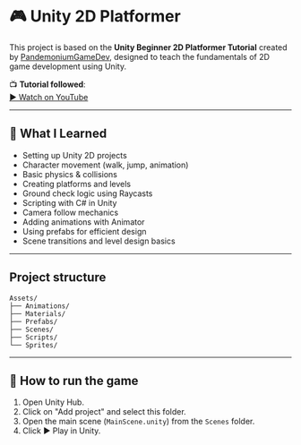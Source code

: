 # 🎮 Unity 2D Platformer 

This project is based on the **Unity Beginner 2D Platformer Tutorial** created by [PandemoniumGameDev](https://www.youtube.com/@PandemoniumGameDev), designed to teach the fundamentals of 2D game development using Unity.

📺 **Tutorial followed**:  
[▶️ Watch on YouTube](https://www.youtube.com/watch?v=TcranVQUQ5U&list=PLgOEwFbvGm5o8hayFB6skAfa8Z-mw4dPV)

---

## 🧠 What I Learned

- Setting up Unity 2D projects
- Character movement (walk, jump, animation)
- Basic physics & collisions
- Creating platforms and levels
- Ground check logic using Raycasts
- Scripting with C# in Unity
- Camera follow mechanics
- Adding animations with Animator
- Using prefabs for efficient design
- Scene transitions and level design basics

---

## Project structure

```
Assets/
├── Animations/
├── Materials/
├── Prefabs/
├── Scenes/
├── Scripts/
└── Sprites/
```

---

## 🚀 How to run the game

1. Open Unity Hub.
2. Click on "Add project" and select this folder.
3. Open the main scene (`MainScene.unity`) from the `Scenes` folder.
4. Click ▶️ Play in Unity.
